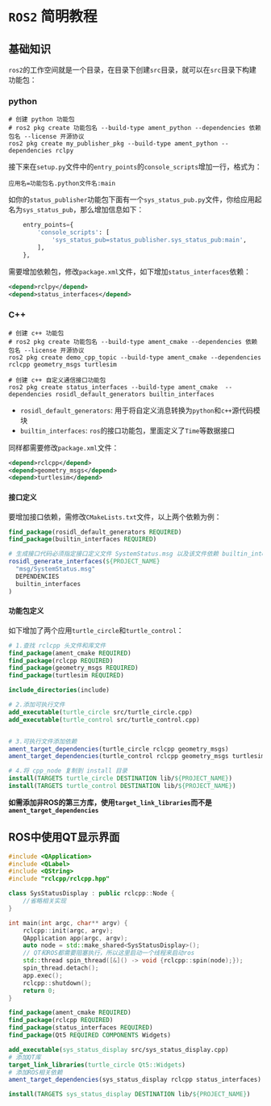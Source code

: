 # `ROS2` 简明教程

## 基础知识

`ros2`的工作空间就是一个目录，在目录下创建`src`目录，就可以在`src`目录下构建功能包：

### python

```shell
# 创建 python 功能包
# ros2 pkg create 功能包名 --build-type ament_python --dependencies 依赖包名 --license 开源协议
ros2 pkg create my_publisher_pkg --build-type ament_python --dependencies rclpy
```

接下来在`setup.py`文件中的`entry_points`的`console_scripts`增加一行，格式为：

`应用名=功能包名.python文件名:main`

如你的`status_publisher`功能包下面有一个`sys_status_pub.py`文件，你给应用起名为`sys_status_pub`，那么增加信息如下：

```python
    entry_points={
        'console_scripts': [
            'sys_status_pub=status_publisher.sys_status_pub:main',
        ],
    },
```

需要增加依赖包，修改`package.xml`文件，如下增加`status_interfaces`依赖：

```xml
<depend>rclpy</depend>
<depend>status_interfaces</depend>
```

### C++

```shell
# 创建 c++ 功能包
# ros2 pkg create 功能包名 --build-type ament_cmake --dependencies 依赖包名 --license 开源协议
ros2 pkg create demo_cpp_topic --build-type ament_cmake --dependencies rclcpp geometry_msgs turtlesim

# 创建 c++ 自定义通信接口功能包
ros2 pkg create status_interfaces --build-type ament_cmake  --dependencies rosidl_default_generators builtin_interfaces
```

- `rosidl_default_generators`: 用于将自定义消息转换为`python`和`c++`源代码模块
- `builtin_interfaces`: `ros`的接口功能包，里面定义了`Time`等数据接口

同样都需要修改`package.xml`文件：

```xml
<depend>rclcpp</depend>
<depend>geometry_msgs</depend>
<depend>turtlesim</depend>
```

#### 接口定义

要增加接口依赖，需修改`CMakeLists.txt`文件，以上两个依赖为例：

```cmake
find_package(rosidl_default_generators REQUIRED)
find_package(builtin_interfaces REQUIRED)

# 生成接口代码必须指定接口定义文件 SystemStatus.msg 以及该文件依赖 builtin_interfaces
rosidl_generate_interfaces(${PROJECT_NAME}
  "msg/SystemStatus.msg"
  DEPENDENCIES
  builtin_interfaces
)
```

#### 功能包定义

如下增加了两个应用`turtle_circle`和`turtle_control`：

```cmake
# 1.查找 rclcpp 头文件和库文件
find_package(ament_cmake REQUIRED)
find_package(rclcpp REQUIRED)
find_package(geometry_msgs REQUIRED)
find_package(turtlesim REQUIRED)

include_directories(include)

# 2.添加可执行文件
add_executable(turtle_circle src/turtle_circle.cpp)
add_executable(turtle_control src/turtle_control.cpp)


# 3.可执行文件添加依赖
ament_target_dependencies(turtle_circle rclcpp geometry_msgs)
ament_target_dependencies(turtle_control rclcpp geometry_msgs turtlesim)

# 4.将 cpp_node 复制到 install 目录
install(TARGETS turtle_circle DESTINATION lib/${PROJECT_NAME})
install(TARGETS turtle_control DESTINATION lib/${PROJECT_NAME})
```

**如需添加非ROS的第三方库，使用`target_link_libraries`而不是`ament_target_dependencies`**

## ROS中使用QT显示界面

```cpp
#include <QApplication>
#include <QLabel>
#include <QString>
#include "rclcpp/rclcpp.hpp"

class SysStatusDisplay : public rclcpp::Node {
    //省略相关实现
}

int main(int argc, char** argv) {
    rclcpp::init(argc, argv);
    QApplication app(argc, argv);
    auto node = std::make_shared<SysStatusDisplay>();
    // QT和ROS都需要阻塞执行，所以这里启动一个线程来启动ros
    std::thread spin_thread([&]() -> void {rclcpp::spin(node);});
    spin_thread.detach();
    app.exec();
    rclcpp::shutdown();
    return 0;
}
```

```cmake
find_package(ament_cmake REQUIRED)
find_package(rclcpp REQUIRED)
find_package(status_interfaces REQUIRED)
find_package(Qt5 REQUIRED COMPONENTS Widgets)

add_executable(sys_status_display src/sys_status_display.cpp)
# 添加QT库
target_link_libraries(turtle_circle Qt5::Widgets)
# 添加ROS相关依赖
ament_target_dependencies(sys_status_display rclcpp status_interfaces)

install(TARGETS sys_status_display DESTINATION lib/${PROJECT_NAME})

```
